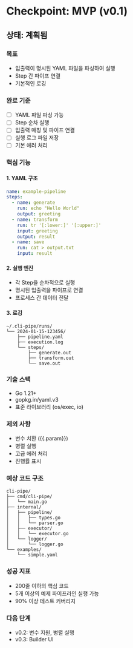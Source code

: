 # Checkpoint: MVP (v0.1)

## 상태: 계획됨

### 목표
- 입출력이 명시된 YAML 파일을 파싱하여 실행
- Step 간 파이프 연결
- 기본적인 로깅

### 완료 기준
- [ ] YAML 파일 파싱 가능
- [ ] Step 순차 실행
- [ ] 입출력 매칭 및 파이프 연결
- [ ] 실행 로그 파일 저장
- [ ] 기본 에러 처리

### 핵심 기능

#### 1. YAML 구조
```yaml
name: example-pipeline
steps:
  - name: generate
    run: echo "Hello World"
    output: greeting
  - name: transform
    run: tr '[:lower:]' '[:upper:]'
    input: greeting
    output: result
  - name: save
    run: cat > output.txt
    input: result
```

#### 2. 실행 엔진
- 각 Step을 순차적으로 실행
- 명시된 입출력을 파이프로 연결
- 프로세스 간 데이터 전달

#### 3. 로깅
```
~/.cli-pipe/runs/
└── 2024-01-15-123456/
    ├── pipeline.yaml
    ├── execution.log
    └── steps/
        ├── generate.out
        ├── transform.out
        └── save.out
```

### 기술 스택
- Go 1.21+
- gopkg.in/yaml.v3
- 표준 라이브러리 (os/exec, io)

### 제외 사항
- 변수 치환 ({{.param}})
- 병렬 실행
- 고급 에러 처리
- 진행률 표시

### 예상 코드 구조
```
cli-pipe/
├── cmd/cli-pipe/
│   └── main.go
├── internal/
│   ├── pipeline/
│   │   ├── types.go
│   │   └── parser.go
│   ├── executor/
│   │   └── executor.go
│   └── logger/
│       └── logger.go
└── examples/
    └── simple.yaml
```

### 성공 지표
- 200줄 이하의 핵심 코드
- 5개 이상의 예제 파이프라인 실행 가능
- 90% 이상 테스트 커버리지

### 다음 단계
- v0.2: 변수 지원, 병렬 실행
- v0.3: Builder UI
